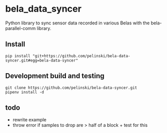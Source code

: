 # bela_data_syncer

Python library to sync sensor data recorded in various Belas with the bela-parallel-comm library.

## Install

```
pip install "git+https://github.com/pelinski/bela-data-syncer.git#egg=bela-data-syncer"
```

## Development build and testing

```
git clone https://github.com/pelinski/bela-data-syncer.git
pipenv install -d
```

## todo

- rewrite example
- throw error if samples to drop are > half of a block + test for this
